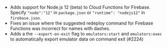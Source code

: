 - Adds support for Node.js 12 (beta) to Cloud Functions for Firebase. Specify `"node":"12"` in `package.json` or `"runtime": "nodejs12"` in `firebase.json`.
- Fixes an issue where the suggested redeploy command for Firebase Functions was incorrect for names with dashes.
- Adds a the `--export-on-exit` flag to `emulators:start` and `emulators:exec` to automatically export emulator data on command exit (#2224)
